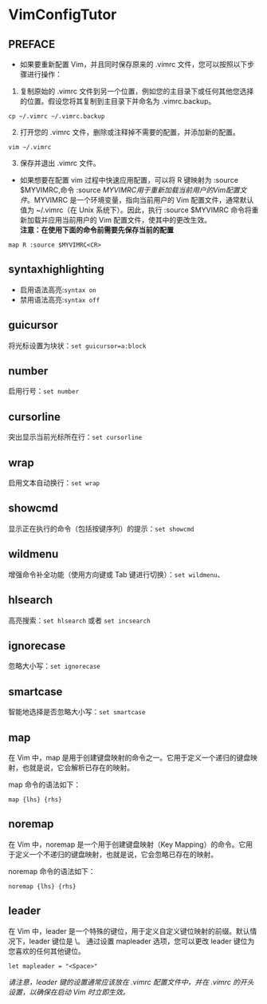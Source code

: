 # VimConfigTutor

## PREFACE
- 如果要重新配置 Vim，并且同时保存原来的 .vimrc 文件，您可以按照以下步骤进行操作：

1. 复制原始的 .vimrc 文件到另一个位置，例如您的主目录下或任何其他您选择的位置。假设您将其复制到主目录下并命名为 .vimrc.backup。
```
cp ~/.vimrc ~/.vimrc.backup
```
2. 打开您的 .vimrc 文件，删除或注释掉不需要的配置，并添加新的配置。
```
vim ~/.vimrc
```
3. 保存并退出 .vimrc 文件。

- 如果想要在配置 vim 过程中快速应用配置，可以将 R 键映射为 :source $MYVIMRC,命令 :source $MYVIMRC 用于重新加载当前用户的 Vim 配置文件。$MYVIMRC 是一个环境变量，指向当前用户的 Vim 配置文件，通常默认值为 ~/.vimrc（在 Unix 系统下）。因此，执行 :source $MYVIMRC 命令将重新加载并应用当前用户的 Vim 配置文件，使其中的更改生效。<br>
**注意：在使用下面的命令前需要先保存当前的配置**
```
map R :source $MYVIMRC<CR>
```
## syntaxhighlighting
- 启用语法高亮:`syntax on`
- 禁用语法高亮:`syntax off`

## guicursor
将光标设置为块状：`set guicursor=a:block`

## number
启用行号：`set number`

## cursorline
突出显示当前光标所在行：`set cursorline`

## wrap
启用文本自动换行：`set wrap`

## showcmd
显示正在执行的命令（包括按键序列）的提示：`set showcmd`

## wildmenu
增强命令补全功能（使用方向键或 Tab 键进行切换）：`set wildmenu`、

## hlsearch
高亮搜索：`set hlsearch` 或者 `set incsearch`

## ignorecase
忽略大小写：`set ignorecase`

## smartcase
智能地选择是否忽略大小写：`set smartcase`

## map 
在 Vim 中，map 是用于创建键盘映射的命令之一。它用于定义一个递归的键盘映射，也就是说，它会解析已存在的映射。

map 命令的语法如下：
```
map {lhs} {rhs}
```
## noremap 
在 Vim 中，noremap 是一个用于创建键盘映射（Key Mapping）的命令。它用于定义一个不递归的键盘映射，也就是说，它会忽略已存在的映射。 

noremap 命令的语法如下：
```
noremap {lhs} {rhs}
```
## leader
在 Vim 中，leader 是一个特殊的键位，用于定义自定义键位映射的前缀。默认情况下，leader 键位是 \。
通过设置 mapleader 选项，您可以更改 leader 键位为您喜欢的任何其他键位。
```
let mapleader = "<Space>"
```
*请注意，leader 键的设置通常应该放在 .vimrc 配置文件中，并在 .vimrc 的开头设置，以确保在启动 Vim 时立即生效。*

